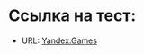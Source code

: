 # Ссылка на тест:
- URL: <a href="https://yandex.ru/games/app/298003?draft=true&lang=ru">Yandex.Games</a>
